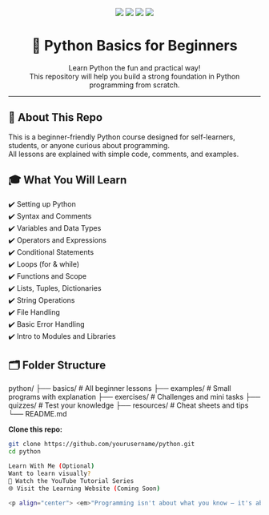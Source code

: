 <p align="center">
  <img src="https://img.shields.io/badge/Python-Teaching-blue?style=for-the-badge&logo=python" />
  <img src="https://img.shields.io/github/stars/yourusername/python?style=for-the-badge" />
  <img src="https://img.shields.io/github/forks/yourusername/python?style=for-the-badge" />
  <img src="https://img.shields.io/github/languages/top/yourusername/python?style=for-the-badge" />
</p>

<h1 align="center">🐍 Python Basics for Beginners</h1>

<p align="center">
  Learn Python the fun and practical way! <br/>
  This repository will help you build a strong foundation in Python programming from scratch.
</p>

---

## 📘 About This Repo

This is a beginner-friendly Python course designed for self-learners, students, or anyone curious about programming.  
All lessons are explained with simple code, comments, and examples.

## 🎓 What You Will Learn
✔️ Setting up Python  
✔️ Syntax and Comments  
✔️ Variables and Data Types  
✔️ Operators and Expressions  
✔️ Conditional Statements  
✔️ Loops (for & while)  
✔️ Functions and Scope  
✔️ Lists, Tuples, Dictionaries  
✔️ String Operations  
✔️ File Handling  
✔️ Basic Error Handling  
✔️ Intro to Modules and Libraries

## 🗂️ Folder Structure
python/
├── basics/ # All beginner lessons
├── examples/ # Small programs with explanation
├── exercises/ # Challenges and mini tasks
├── quizzes/ # Test your knowledge
├── resources/ # Cheat sheets and tips
└── README.md

**Clone this repo:**
   ```bash
   git clone https://github.com/yourusername/python.git
   cd python

Learn With Me (Optional)
Want to learn visually?
🎥 Watch the YouTube Tutorial Series
🌐 Visit the Learning Website (Coming Soon)

<p align="center"> <em>"Programming isn't about what you know – it's about what you can figure out." — Chris Pine</em> </p>
